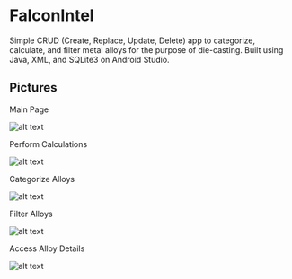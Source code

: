 # FalconIntel

Simple CRUD (Create, Replace, Update, Delete) app to categorize, calculate, and filter metal alloys for the purpose of die-casting.
Built using Java, XML, and SQLite3 on Android Studio.

## Pictures

Main Page

![alt text](https://github.com/vameresh/FalconIntel/blob/main/pictures/splash.png?raw=true)


Perform Calculations

![alt text](https://github.com/vameresh/FalconIntel/blob/main/pictures/calculation.png?raw=true)


Categorize Alloys

![alt text](https://github.com/vameresh/FalconIntel/blob/main/pictures/alloy_db.png?raw=true)


Filter Alloys

![alt text](https://github.com/vameresh/FalconIntel/blob/main/pictures/filter.png?raw=true)


Access Alloy Details

![alt text](https://github.com/vameresh/FalconIntel/blob/main/pictures/alloy.png?raw=true)

